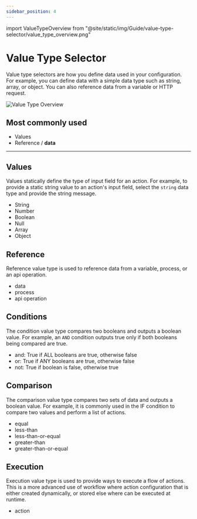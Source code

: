 ```yaml
---
sidebar_position: 4
---
```


import ValueTypeOverview from "@site/static/img/Guide/value-type-selector/value_type_overview.png"

# Value Type Selector

Value type selectors are how you define data used in your configuration. For example, you can define data with a simple data type such as string, array, or object. You can also reference data from a variable or HTTP request.

<div class="myResponsiveImg">
    <img src={ValueTypeOverview} alt="Value Type Overview" class="myResponsiveImg"/>
</div>

## Most commonly used

- Values
- Reference / **data**

---

## Values

Values statically define the type of input field for an action. For example, to provide a static string value to an action's input field, select the `string` data type and provide the string message.

- String
- Number
- Boolean
- Null
- Array
- Object

## Reference

Reference value type is used to reference data from a variable, process, or an api operation.

- data
- process
- api operation

## Conditions

The condition value type compares two booleans and outputs a boolean value. For example, an `AND` condition outputs true only if both booleans being compared are true.

- and: True if ALL booleans are true, otherwise false
- or: True if ANY booleans are true, otherwise false
- not: True if boolean is false, otherwise true

## Comparison

The comparison value type compares two sets of data and outputs a boolean value. For example, it is commonly used in the IF condition to compare two values and perform a list of actions.

- equal
- less-than
- less-than-or-equal
- greater-than
- greater-than-or-equal

## Execution

Execution value type is used to provide ways to execute a flow of actions. This is a more advanced use of workflow where action configuration that is either created dynamically, or stored else where can be executed at runtime.

- action
